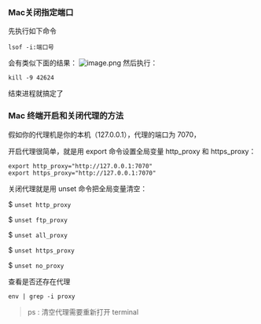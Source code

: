 ### Mac关闭指定端口
先执行如下命令
```
lsof -i:端口号
```
会有类似下面的结果：
![image.png](https://upload-images.jianshu.io/upload_images/15312191-c30f1e7e5dcc7cd3.png?imageMogr2/auto-orient/strip%7CimageView2/2/w/1240)
然后执行： 
```
kill -9 42624
```
结束进程就搞定了
###  Mac 终端开启和关闭代理的方法
假如你的代理机是你的本机（127.0.0.1），代理的端口为 7070，


开启代理很简单，就是用 export 命令设置全局变量 http_proxy 和 https_proxy：
```
export http_proxy="http://127.0.0.1:7070"
export https_proxy="http://127.0.0.1:7070"
```
关闭代理就是用 unset 命令把全局变量清空：

$ `unset http_proxy`

$ `unset ftp_proxy`

$ `unset all_proxy`

$ `unset https_proxy`

$ `unset no_proxy`

查看是否还存在代理
```
env | grep -i proxy
```
> ps : 清空代理需要重新打开 terminal
